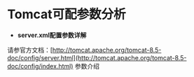 # Tomcat可配参数分析

* **server.xml配置参数详解**

请参官方文档：[http://tomcat.apache.org/tomcat-8.5-doc/config/server.html](http://tomcat.apache.org/tomcat-8.5-doc/config/index.html) 参数介绍

